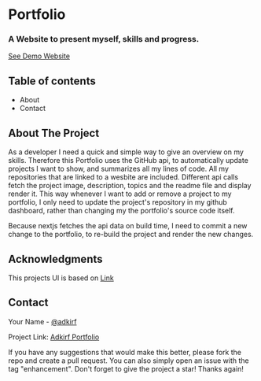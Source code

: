 # Portfolio

### A Website to present myself, skills and progress. 


[See Demo Website](https://portfolio-v2-nu-ivory.vercel.app)

## Table of contents
* About
* Contact


## About The Project

As a developer I need a quick and simple way to give an overview on my skills. Therefore this Portfolio uses the GitHub api, to automatically update  projects I want to show, and summarizes all my lines of code. All my repositories that are linked to a wesbite are included. Different api calls fetch the project image, description, topics and the readme file and display render it. This way whenever I want to add or remove a project to my portfolio, I only need to update the project's repository in my github dashboard, rather than changing my the portfolio's source code itself. 

Because nextjs fetches the api data on build time, I need to commit a new change to the portfolio, to re-build the project and render the new changes. 

## Acknowledgments

This projects UI is based on [Link](https://www.youtube.com/watch?v=CMx51wpd7g4)
  
     

## Contact

Your Name - [@adkirf](https://twitter.com/adkirf)

Project Link: [Adkirf Portfolio](https://portfolio-v2-nu-ivory.vercel.app/)

If you have any suggestions that would make this better, please fork the repo and create a pull request. You can also simply open an issue with the tag "enhancement".
Don't forget to give the project a star! Thanks again!

